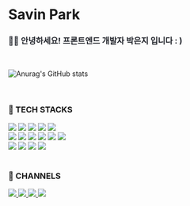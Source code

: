 # Savin Park

<h3 style="color:#20232a;">
👋🏻 안녕하세요! 프론트엔드 개발자 박은지 입니다 : )
</h3>

<br/>

<!-- GITHUB STATS -->

![Anurag's GitHub stats](https://github-readme-stats.vercel.app/api?username=savinqkr&show_icons=true&theme=dracula)

<br/>

<!-- TECH STACKS -->

### 🚀 TECH STACKS

<div>
<img src="https://img.shields.io/badge/html5-ffffff.svg?style=for-the-badge&logo=html5&logoColor=E34F26" />
<img src="https://img.shields.io/badge/css3-ffffff.svg?style=for-the-badge&logo=css3&logoColor=1572B6" />
<img src="https://img.shields.io/badge/javascript-ffffff.svg?style=for-the-badge&logo=javascript&logoColor=F7DF1E" />
<img src="https://img.shields.io/badge/typescript-ffffff.svg?style=for-the-badge&logo=typescript&logoColor=3178C6" />
<img src="https://img.shields.io/badge/dart-ffffff.svg?style=for-the-badge&logo=dart&logoColor=0175C2" />
</div>
<div>
<img src="https://img.shields.io/badge/react-ffffff.svg?style=for-the-badge&logo=react&logoColor=61DAFB" />
<img src="https://img.shields.io/badge/next.js-ffffff.svg?style=for-the-badge&logo=next.js&logoColor=000000" />
<img src="https://img.shields.io/badge/recoil-ffffff.svg?style=for-the-badge&logo=recoil&logoColor=3578E5" />
<img src="https://img.shields.io/badge/graphql-ffffff.svg?style=for-the-badge&logo=graphql&logoColor=E10098" />
<img src="https://img.shields.io/badge/flutter-ffffff.svg?style=for-the-badge&logo=flutter&logoColor=02569B" />
<img src="https://img.shields.io/badge/docker-ffffff.svg?style=for-the-badge&logo=docker&logoColor=2496ED" />
</div>
<div>
<img src="https://img.shields.io/badge/git-ffffff.svg?style=for-the-badge&logo=git&logoColor=F05032" />
<img src="https://img.shields.io/badge/github-ffffff.svg?style=for-the-badge&logo=github&logoColor=181717" />
<img src="https://img.shields.io/badge/gitea-ffffff.svg?style=for-the-badge&logo=gitea&logoColor=609926" />
<img src="https://img.shields.io/badge/notion-ffffff.svg?style=for-the-badge&logo=notion&logoColor=000000" />
</div>

<br/>

<!-- CHANNELS -->

### 🔗 CHANNELS

<a href="https://github.com/savinqkr">
<img src="https://img.shields.io/badge/GitHub-100000?style=for-the-badge&logo=github&logoColor=white" />
</a>
<a href="https://savinqkr.notion.site/Welcome-7ed0088f908b439b8a070f858a4a8424?pvs=4">
<img src="https://img.shields.io/badge/Notion-ffffff?style=for-the-badge&logo=notion&logoColor=black" />
</a>
<a href="https://savinqkr.github.io/">
<img src="https://img.shields.io/badge/Blog-6f57a9?style=for-the-badge&logo=github&logoColor=white" />
</a>
<a href="https://www.linkedin.com/in/savinqkr/">
<img src="https://img.shields.io/badge/LinkedIn-0077B5?style=for-the-badge&logo=linkedin&logoColor=white" />
</a>

<br/>

<!--
**savinqkr/savinqkr** is a ✨ _special_ ✨ repository because its `README.md` (this file) appears on your GitHub profile.

Here are some ideas to get you started:

- 🔭 I’m currently working on ...
- 🌱 I’m currently learning ...
- 👯 I’m looking to collaborate on ...
- 🤔 I’m looking for help with ...
- 💬 Ask me about ...
- 📫 How to reach me: ...
- 😄 Pronouns: ...
- ⚡ Fun fact: ...
-->
